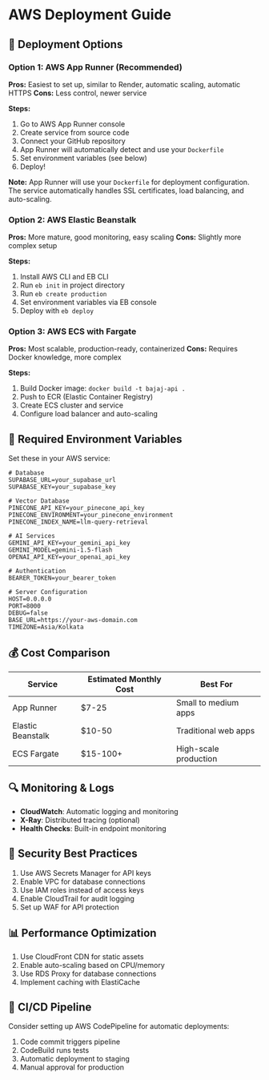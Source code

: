 # AWS Deployment Guide

## 🚀 Deployment Options

### Option 1: AWS App Runner (Recommended)

**Pros:** Easiest to set up, similar to Render, automatic scaling, automatic HTTPS
**Cons:** Less control, newer service

**Steps:**
1. Go to AWS App Runner console
2. Create service from source code
3. Connect your GitHub repository
4. App Runner will automatically detect and use your `Dockerfile`
5. Set environment variables (see below)
6. Deploy!

**Note:** App Runner will use your `Dockerfile` for deployment configuration. The service automatically handles SSL certificates, load balancing, and auto-scaling.

### Option 2: AWS Elastic Beanstalk

**Pros:** More mature, good monitoring, easy scaling
**Cons:** Slightly more complex setup

**Steps:**
1. Install AWS CLI and EB CLI
2. Run `eb init` in project directory
3. Run `eb create production`
4. Set environment variables via EB console
5. Deploy with `eb deploy`

### Option 3: AWS ECS with Fargate

**Pros:** Most scalable, production-ready, containerized
**Cons:** Requires Docker knowledge, more complex

**Steps:**
1. Build Docker image: `docker build -t bajaj-api .`
2. Push to ECR (Elastic Container Registry)
3. Create ECS cluster and service
4. Configure load balancer and auto-scaling

## 🔧 Required Environment Variables

Set these in your AWS service:

```
# Database
SUPABASE_URL=your_supabase_url
SUPABASE_KEY=your_supabase_key

# Vector Database
PINECONE_API_KEY=your_pinecone_api_key
PINECONE_ENVIRONMENT=your_pinecone_environment
PINECONE_INDEX_NAME=llm-query-retrieval

# AI Services
GEMINI_API_KEY=your_gemini_api_key
GEMINI_MODEL=gemini-1.5-flash
OPENAI_API_KEY=your_openai_api_key

# Authentication
BEARER_TOKEN=your_bearer_token

# Server Configuration
HOST=0.0.0.0
PORT=8000
DEBUG=false
BASE_URL=https://your-aws-domain.com
TIMEZONE=Asia/Kolkata
```

## 💰 Cost Comparison

| Service | Estimated Monthly Cost | Best For |
|---------|----------------------|----------|
| App Runner | $7-25 | Small to medium apps |
| Elastic Beanstalk | $10-50 | Traditional web apps |
| ECS Fargate | $15-100+ | High-scale production |

## 🔍 Monitoring & Logs

- **CloudWatch**: Automatic logging and monitoring
- **X-Ray**: Distributed tracing (optional)
- **Health Checks**: Built-in endpoint monitoring

## 🚨 Security Best Practices

1. Use AWS Secrets Manager for API keys
2. Enable VPC for database connections
3. Use IAM roles instead of access keys
4. Enable CloudTrail for audit logging
5. Set up WAF for API protection

## 📊 Performance Optimization

1. Use CloudFront CDN for static assets
2. Enable auto-scaling based on CPU/memory
3. Use RDS Proxy for database connections
4. Implement caching with ElastiCache

## 🔄 CI/CD Pipeline

Consider setting up AWS CodePipeline for automatic deployments:
1. Code commit triggers pipeline
2. CodeBuild runs tests
3. Automatic deployment to staging
4. Manual approval for production